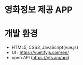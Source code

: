 # 영화정보 제공 APP

# 개발 환경
  - HTML5, CSS3, JavaScript(vue.js)
  - UI : https://vuetifyjs.com/en/
  - open API (https://yts.am/api)